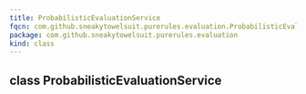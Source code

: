 ```yaml
---
title: ProbabilisticEvaluationService
fqcn: com.github.sneakytowelsuit.purerules.evaluation.ProbabilisticEvaluationService
package: com.github.sneakytowelsuit.purerules.evaluation
kind: class
---
```


## class ProbabilisticEvaluationService

